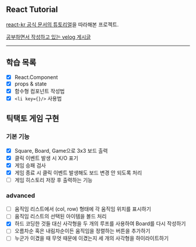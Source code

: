 ## React Tutorial

[react-kr 공식 문서의 튜토리얼](https://reactjs-kr.firebaseapp.com/tutorial/tutorial.html)을 따라해본 프로젝트.

[공부하면서 작성하고 있는 velog 게시글](https://velog.io/@minjeong-dev/React-튜토리얼-도전기-Angular만-써본-개발자가)

---
## 학습 목록

- [x] React.Component
- [x] props & state
- [x] 함수형 컴포넌트 작성법
- [x] ```<li key={}/>``` 사용법

## 틱택토 게임 구현

### 기본 기능
- [x] Square, Board, Game으로 3x3 보드 출력
- [x] 클릭 이벤트 발생 시 X/O 표기
- [x] 게임 승패 검사
- [x] 게임 종료 시 클릭 이벤트 발생해도 보드 변경 안 되도록 처리
- [ ] 게임 히스토리 저장 후 출력하는 기능

### advanced
- [ ] 움직임 리스트에서 (col, row) 형태에 각 움직임 위치를 표시하기
- [ ] 움직임 리스트의 선택된 아이템을 볼드 처리
- [x] 하드 코딩한 것들 대신 사각형을 두 개의 루프를 사용하여 Board를 다시 작성하기
- [ ] 오름차순 혹은 내림차순이든 움직임을 정렬하는 버튼을 추가하기
- [ ] 누군가 이겼을 때 무엇 때문에 이겼는지 세 개의 사각형을 하이라이트하기